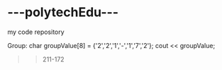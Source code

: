 # ---polytechEdu---
my code repository

Group: 
  char groupValue[8] = {'2','2','1','-','1','7','2'};
  cout << groupValue;
>> 211-172
